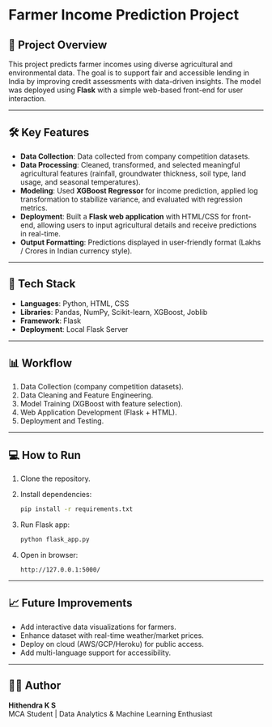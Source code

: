 # Farmer Income Prediction Project

## 📌 Project Overview

This project predicts farmer incomes using diverse agricultural and
environmental data. The goal is to support fair and accessible lending
in India by improving credit assessments with data-driven insights. The
model was deployed using **Flask** with a simple web-based front-end for
user interaction.

------------------------------------------------------------------------

## 🛠️ Key Features

-   **Data Collection**: Data collected from company competition
    datasets.
-   **Data Processing**: Cleaned, transformed, and selected meaningful
    agricultural features (rainfall, groundwater thickness, soil type,
    land usage, and seasonal temperatures).
-   **Modeling**: Used **XGBoost Regressor** for income prediction,
    applied log transformation to stabilize variance, and evaluated with
    regression metrics.
-   **Deployment**: Built a **Flask web application** with HTML/CSS for
    front-end, allowing users to input agricultural details and receive
    predictions in real-time.
-   **Output Formatting**: Predictions displayed in user-friendly format
    (Lakhs / Crores in Indian currency style).

------------------------------------------------------------------------

## 🚀 Tech Stack

-   **Languages**: Python, HTML, CSS
-   **Libraries**: Pandas, NumPy, Scikit-learn, XGBoost, Joblib
-   **Framework**: Flask
-   **Deployment**: Local Flask Server

------------------------------------------------------------------------

## 📊 Workflow

1.  Data Collection (company competition datasets).
2.  Data Cleaning and Feature Engineering.
3.  Model Training (XGBoost with feature selection).
4.  Web Application Development (Flask + HTML).
5.  Deployment and Testing.

------------------------------------------------------------------------

## 💻 How to Run

1.  Clone the repository.

2.  Install dependencies:

    ``` bash
    pip install -r requirements.txt
    ```

3.  Run Flask app:

    ``` bash
    python flask_app.py
    ```

4.  Open in browser:

        http://127.0.0.1:5000/

------------------------------------------------------------------------

## 📈 Future Improvements

-   Add interactive data visualizations for farmers.
-   Enhance dataset with real-time weather/market prices.
-   Deploy on cloud (AWS/GCP/Heroku) for public access.
-   Add multi-language support for accessibility.

------------------------------------------------------------------------

## 👨‍💻 Author

**Hithendra K S**\
MCA Student \| Data Analytics & Machine Learning Enthusiast

